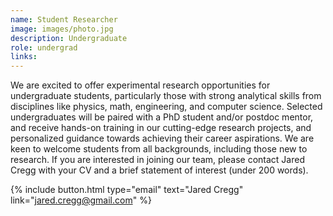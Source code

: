 ```yaml
---
name: Student Researcher
image: images/photo.jpg
description: Undergraduate
role: undergrad
links:
---
```


We are excited to offer experimental research opportunities for undergraduate students, particularly those with strong analytical skills from disciplines like physics, math, engineering, and computer science. Selected undergraduates will be paired with a PhD student and/or postdoc mentor, and receive hands-on training in our cutting-edge research projects, and personalized guidance towards achieving their career aspirations. We are keen to welcome students from all backgrounds, including those new to research. If you are interested in joining our team, please contact Jared Cregg with your CV and a brief statement of interest (under 200 words).

{%
  include button.html
  type="email"
  text="Jared Cregg"
  link="jared.cregg@gmail.com"
%}
